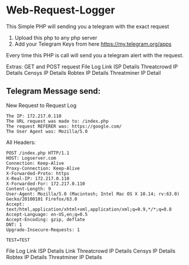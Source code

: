 # Web-Request-Logger
This Simple PHP will sending you a telegram with the exact request

1. Upload this php to any php server 
2. Add your Telegram Keys from here https://my.telegram.org/apps

Every time this PHP is call will send you a telegram alert with the request. 

Extras:
GET and POST request
File Log Link
ISP Details
Threatcrowd IP Details
Censys IP Details
Robtex IP Details
Threatminer IP Detail

## Telegram Message send:

New Request to Request Log
```
The IP: 172.217.0.110
The URL request was made to: /index.php
The request REFERER was: https://google.com/
The User Agent was: Mozilla/5.0 
```

All Headers:
```
POST /index.php HTTP/1.1
HOST: Logserver.com 
Connection: Keep-Alive 
Proxy-Connection: Keep-Alive 
X-Forwarded-Proto: https 
X-Real-IP: 172.217.0.110 
X-Forwarded-For: 172.217.0.110
Content-Length: 9 
User-Agent: Mozilla/5.0 (Macintosh; Intel Mac OS X 10.14; rv:63.0) Gecko/20100101 Firefox/63.0 
Accept: text/html,application/xhtml+xml,application/xml;q=0.9,*/*;q=0.8 
Accept-Language: en-US,en;q=0.5 
Accept-Encoding: gzip, deflate 
DNT: 1 
Upgrade-Insecure-Requests: 1 

TEST=TEST
```

File Log Link
ISP Details Link
Threatcrowd IP Details
Censys IP Details
Robtex IP Details
Threatminer IP Details
